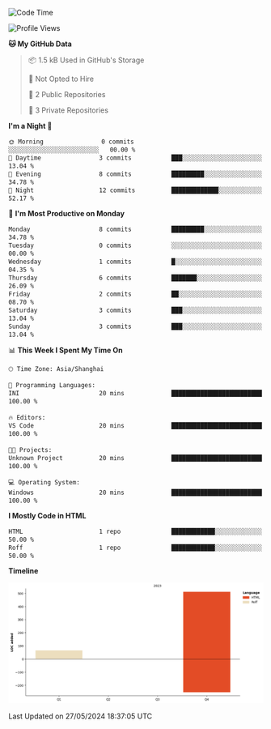 <!--START_SECTION:waka-->
![Code Time](http://img.shields.io/badge/Code%20Time-36%20mins-blue)

![Profile Views](http://img.shields.io/badge/Profile%20Views-0-blue)

**🐱 My GitHub Data** 

> 📦 1.5 kB Used in GitHub's Storage 
 > 
> 🚫 Not Opted to Hire
 > 
> 📜 2 Public Repositories 
 > 
> 🔑 3 Private Repositories 
 > 
**I'm a Night 🦉** 

```text
🌞 Morning                0 commits           ░░░░░░░░░░░░░░░░░░░░░░░░░   00.00 % 
🌆 Daytime                3 commits           ███░░░░░░░░░░░░░░░░░░░░░░   13.04 % 
🌃 Evening                8 commits           █████████░░░░░░░░░░░░░░░░   34.78 % 
🌙 Night                  12 commits          █████████████░░░░░░░░░░░░   52.17 % 
```
📅 **I'm Most Productive on Monday** 

```text
Monday                   8 commits           █████████░░░░░░░░░░░░░░░░   34.78 % 
Tuesday                  0 commits           ░░░░░░░░░░░░░░░░░░░░░░░░░   00.00 % 
Wednesday                1 commits           █░░░░░░░░░░░░░░░░░░░░░░░░   04.35 % 
Thursday                 6 commits           ███████░░░░░░░░░░░░░░░░░░   26.09 % 
Friday                   2 commits           ██░░░░░░░░░░░░░░░░░░░░░░░   08.70 % 
Saturday                 3 commits           ███░░░░░░░░░░░░░░░░░░░░░░   13.04 % 
Sunday                   3 commits           ███░░░░░░░░░░░░░░░░░░░░░░   13.04 % 
```


📊 **This Week I Spent My Time On** 

```text
🕑︎ Time Zone: Asia/Shanghai

💬 Programming Languages: 
INI                      20 mins             █████████████████████████   100.00 % 

🔥 Editors: 
VS Code                  20 mins             █████████████████████████   100.00 % 

🐱‍💻 Projects: 
Unknown Project          20 mins             █████████████████████████   100.00 % 

💻 Operating System: 
Windows                  20 mins             █████████████████████████   100.00 % 
```

**I Mostly Code in HTML** 

```text
HTML                     1 repo              ████████████░░░░░░░░░░░░░   50.00 % 
Roff                     1 repo              ████████████░░░░░░░░░░░░░   50.00 % 
```



**Timeline**

![Lines of Code chart](https://raw.githubusercontent.com/dravelin/dravelin/main/assets/bar_graph.png)


 Last Updated on 27/05/2024 18:37:05 UTC
<!--END_SECTION:waka-->
